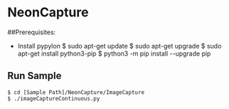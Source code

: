 # NeonCapture
##Prerequisites:
  - Install pypylon
    $ sudo apt-get update
    $ sudo apt-get upgrade
    $ sudo apt-get install python3-pip
    $ python3 -m pip install --upgrade pip

## Run Sample 
    $ cd [Sample Path]/NeonCapture/ImageCapture
    $ ./imageCaptureContinuous.py 
